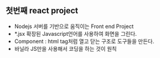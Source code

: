 ## 첫번째 react project

- Nodejs 서버를 기반으로 움직이는 Front end Project
- \*.jsx 확장된 Javascript언어를 사용하여 화면을 그린다.
- Component : html tag처럼 열고 닫는 구조로 도구들을 만든다.
- 바닐라 JS만을 사용해서 코딩을 하는 것이 원칙
